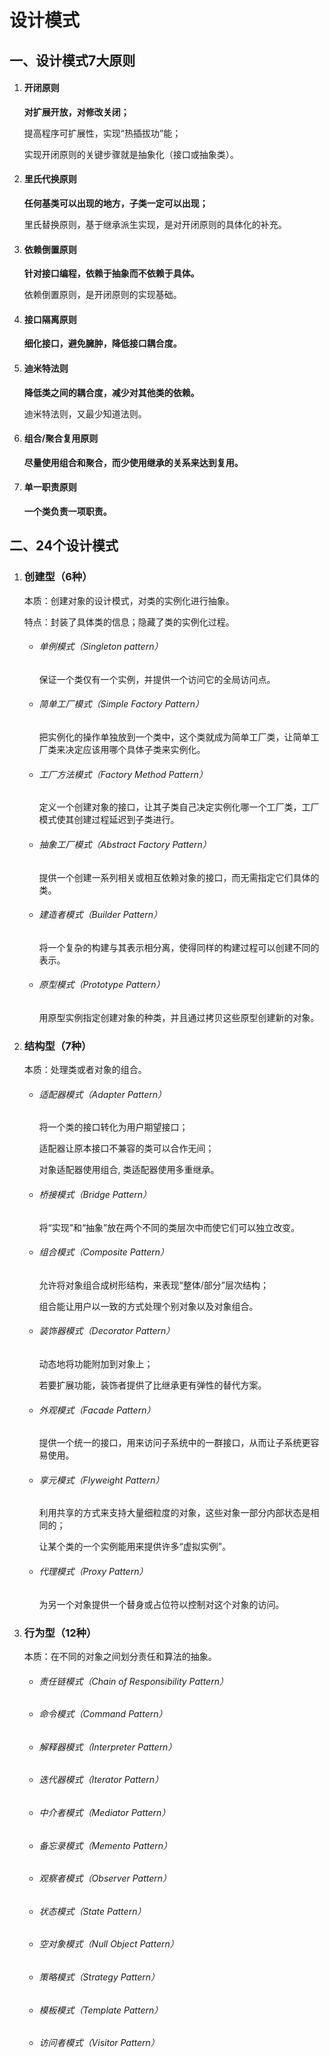 # 设计模式

## 一、设计模式7大原则

1. #### 开闭原则

   **对扩展开放，对修改关闭；**

   提高程序可扩展性，实现“热插拔功”能；

   实现开闭原则的关键步骤就是抽象化（接口或抽象类）。

2. #### 里氏代换原则

   **任何基类可以出现的地方，子类一定可以出现；**

   里氏替换原则，基于继承派生实现，是对开闭原则的具体化的补充。

3. #### 依赖倒置原则

   **针对接口编程，依赖于抽象而不依赖于具体。**

   依赖倒置原则，是开闭原则的实现基础。

4. #### 接口隔离原则

   **细化接口，避免臃肿，降低接口耦合度。**

5. #### 迪米特法则

   **降低类之间的耦合度，减少对其他类的依赖。**

   迪米特法则，又最少知道法则。

6. #### 组合/聚合复用原则

   **尽量使用组合和聚合，而少使用继承的关系来达到复用。**

7. #### 单一职责原则

   **一个类负责一项职责。**



## 二、24个设计模式

1. ### 创建型（6种）

   本质：创建对象的设计模式，对类的实例化进行抽象。

   特点：封装了具体类的信息；隐藏了类的实例化过程。

   - ###### 单例模式（Singleton pattern）

     保证一个类仅有一个实例，并提供一个访问它的全局访问点。

   - ###### 简单工厂模式（Simple Factory Pattern）

     把实例化的操作单独放到一个类中，这个类就成为简单工厂类，让简单工厂类来决定应该用哪个具体子类来实例化。

   - ###### 工厂方法模式（Factory Method Pattern）

     定义一个创建对象的接口，让其子类自己决定实例化哪一个工厂类，工厂模式使其创建过程延迟到子类进行。

   - ###### 抽象工厂模式（Abstract Factory Pattern）

     提供一个创建一系列相关或相互依赖对象的接口，而无需指定它们具体的类。

   - ###### 建造者模式（Builder Pattern）

     将一个复杂的构建与其表示相分离，使得同样的构建过程可以创建不同的表示。

   - ###### 原型模式（Prototype Pattern）

     用原型实例指定创建对象的种类，并且通过拷贝这些原型创建新的对象。

   

2. ### 结构型（7种）

   本质：处理类或者对象的组合。

   - ###### 适配器模式（Adapter Pattern）

     将一个类的接口转化为用户期望接口；

     适配器让原本接口不兼容的类可以合作无间； 

     对象适配器使用组合, 类适配器使用多重继承。

   - ###### 桥接模式（Bridge Pattern）

     将“实现”和“抽象”放在两个不同的类层次中而使它们可以独立改变。

   - ###### 组合模式（Composite Pattern）

     允许将对象组合成树形结构，来表现“整体/部分”层次结构；

     组合能让用户以一致的方式处理个别对象以及对象组合。

   - ###### 装饰器模式（Decorator Pattern）

     动态地将功能附加到对象上；

     若要扩展功能，装饰者提供了比继承更有弹性的替代方案。

   - ###### 外观模式（Facade Pattern）

     提供一个统一的接口，用来访问子系统中的一群接口，从而让子系统更容易使用。

   - ###### 享元模式（Flyweight Pattern）

     利用共享的方式来支持大量细粒度的对象，这些对象一部分内部状态是相同的；

     让某个类的一个实例能用来提供许多“虚拟实例”。

   - ###### 代理模式（Proxy Pattern）

     为另一个对象提供一个替身或占位符以控制对这个对象的访问。

   

3. ### 行为型（12种）

   本质：在不同的对象之间划分责任和算法的抽象。

   - ###### 责任链模式（Chain of Responsibility Pattern）

   - ###### 命令模式（Command Pattern）

   - ###### 解释器模式（Interpreter Pattern）

   - ###### 迭代器模式（Iterator Pattern）

   - ###### 中介者模式（Mediator Pattern）

   - ###### 备忘录模式（Memento Pattern）

   - ###### 观察者模式（Observer Pattern）

   - ###### 状态模式（State Pattern）

   - ###### 空对象模式（Null Object Pattern）

   - ###### 策略模式（Strategy Pattern）

   - ###### 模板模式（Template Pattern）

   - ###### 访问者模式（Visitor Pattern）

